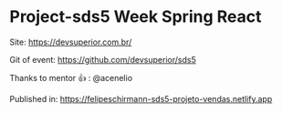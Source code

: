 # Project-sds5 Week Spring React
Site: https://devsuperior.com.br/

Git of event: https://github.com/devsuperior/sds5

Thanks to mentor :+1: : @acenelio

Published in: https://felipeschirmann-sds5-projeto-vendas.netlify.app

